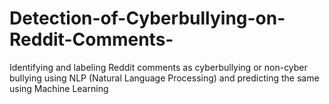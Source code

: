 # Detection-of-Cyberbullying-on-Reddit-Comments-
Identifying  and  labeling  Reddit  comments  as  cyberbullying  or  non-cyber  bullying  using  NLP  (Natural  Language Processing) and predicting the same using Machine Learning 

